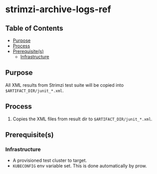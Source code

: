 # strimzi-archive-logs-ref<!-- omit from toc -->

## Table of Contents<!-- omit from toc -->

- [Purpose](#purpose)
- [Process](#process)
- [Prerequisite(s)](#prerequisites)
    - [Infrastructure](#infrastructure)

## Purpose

All XML results from Strimzi test suite will be copied into `$ARTIFACT_DIR/junit_*.xml`.

## Process

1. Copies the XML files from result dir to `$ARTIFACT_DIR/junit_*.xml`.

## Prerequisite(s)

### Infrastructure

- A provisioned test cluster to target.
- `KUBECONFIG` env variable set. This is done automatically by prow.
